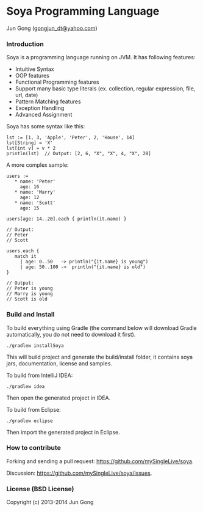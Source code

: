 Soya Programming Language
===================================
Jun Gong (gongjun_dt@yahoo.com)

### Introduction
Soya is a programming language running on JVM. It has following features:
* Intuitive Syntax
* OOP features
* Functional Programming features
* Support many basic type literals (ex. collection, regular expression, file, url, date)
* Pattern Matching features
* Exception Handling
* Advanced Assignment

Soya has some syntax like this:

    lst := [1, 3, 'Apple', 'Peter', 2, 'House', 14]
    lst[String] = 'X'
    lst[int v] = v * 2
    println(lst)  // Output: [2, 6, "X", "X", 4, "X", 28]

A more complex sample:

    users :=
       * name: 'Peter'
         age: 16
       * name: 'Marry'
         age: 12
       * name: 'Scott'
         age: 15

    users[age: 14..20].each { println(it.name) }

    // Output:
    // Peter
    // Scott

    users.each {
       match it
         | age: 0..50   -> println("{it.name} is young")
         | age: 50..100 ->  println("{it.name} is old")
    }

    // Output:
    // Peter is young
    // Marry is young
    // Scott is old

### Build and Install
To build everything using Gradle (the command below will download Gradle automatically, you do not need to download it first).

    ./gradlew installSoya

This will build project and generate the build/install folder, it contains soya jars, documentation, license and samples.

To build from IntelliJ IDEA:

    ./gradlew idea

Then open the generated project in IDEA.

To build from Eclipse:

    ./gradlew eclipse

Then import the generated project in Eclipse.

### How to contribute
Forking and sending a pull request: https://github.com/mySingleLive/soya.

Discussion: https://github.com/mySingleLive/soya/issues.

### License (BSD License)
Copyright (c) 2013-2014 Jun Gong

